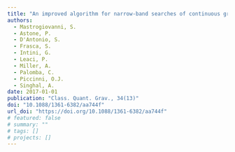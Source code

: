 ```yaml
---
title: "An improved algorithm for narrow-band searches of continuous gravitational waves"
authors:
  - Mastrogiovanni, S.
  - Astone, P.
  - D'Antonio, S.
  - Frasca, S.
  - Intini, G.
  - Leaci, P.
  - Miller, A.
  - Palomba, C.
  - Piccinni, O.J.
  - Singhal, A.
date: 2017-01-01
publication: "Class. Quant. Grav., 34(13)"
doi: "10.1088/1361-6382/aa744f"
url_doi: "https://doi.org/10.1088/1361-6382/aa744f"
# featured: false
# summary: ""
# tags: []
# projects: []
---
```

